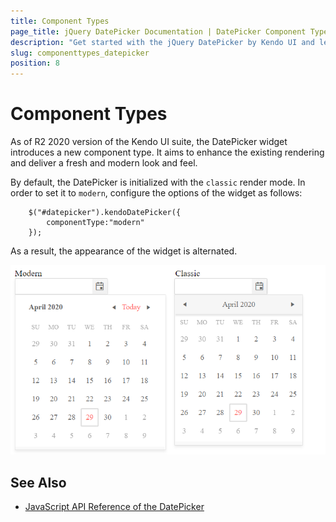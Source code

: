 ```yaml
---
title: Component Types
page_title: jQuery DatePicker Documentation | DatePicker Component Types | Kendo UI
description: "Get started with the jQuery DatePicker by Kendo UI and learn how to enable the modern component type."
slug: componenttypes_datepicker
position: 8
---
```


# Component Types

As of R2 2020 version of the Kendo UI suite, the DatePicker widget introduces a new component type. It aims to enhance the existing rendering and deliver a fresh and modern look and feel. 

By default, the DatePicker is initialized with the `classic` render mode. In order to set it to `modern`, configure the options of the widget as follows:

```
    $("#datepicker").kendoDatePicker({
        componentType:"modern"
    });
```

As a result, the appearance of the widget is alternated. 

![Comparison between the content types](../../../images/modern-classic-datepicker.png)

## See Also

* [JavaScript API Reference of the DatePicker](/api/javascript/ui/datepicker)